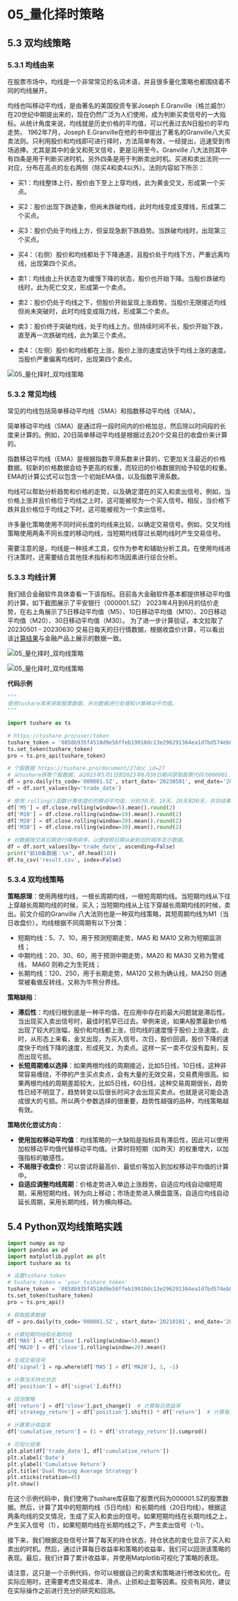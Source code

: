 # 05_量化择时策略

## 5.3 双均线策略

### 5.3.1 均线由来

在股票市场中，均线是一个非常常见的名词术语，并且很多量化策略也都围绕着不同的均线展开。

均线也叫移动平均线，是由著名的美国投资专家Joseph E.Granville（格兰威尔）在20世纪中期提出来的，现在仍然广泛为人们使用，成为判断买卖信号的一大指标。从统计角度来说，均线就是历史价格的平均值，可以代表过去N日股价的平均走势。
1962年7月，Joseph E.Granville在他的书中提出了著名的Granville八大买卖法则。只利用股价和均线即可进行择时，方法简单有效，一经提出，迅速受到市场追捧。尤其是其中的金叉和死叉信号，更是沿用至今。Granville 八大法则其中有四条是用于判断买进时机，另外四条是用于判断卖出时机。买进和卖出法则一一对应，分布在高点的左右两侧（除买4和卖4以外）。法则内容如下所示：

- 买1：均线整体上行，股价由下至上上穿均线，此为黄金交叉，形成第一个买点。
- 买2：股价出现下跌迹象，但尚未跌破均线，此时均线变成支撑线，形成第二个买点。
- 买3：股价仍处于均线上方，但呈现急剧下跌趋势。当跌破均线时，出现第三个买点。
- 买4：（右侧）股价和均线都处于下降通道，且股价处于均线下方，严重远离均线，出现第四个买点。


- 卖1：均线由上升状态变为缓慢下降的状态，股价也开始下降。当股价跌破均线时，此为死亡交叉，形成第一个卖点。
- 卖2：股价仍处于均线之下，但股价开始呈现上涨趋势，当股价无限接近均线但尚未突破时，此时均线变成阻力线，形成第二个卖点。
- 卖3：股价终于突破均线，处于均线上方。但持续时间不长，股价开始下跌，直至再一次跌破均线，此为第三个卖点。
- 卖4：（左侧）股价和均线都在上涨，股价上涨的速度远快于均线上涨的速度。当股价严重偏离均线时，出现第四个卖点。


![05_量化择时_双均线策略](../images/ch05/01_双均线_均线介绍.png)


### 5.3.2 常见均线
常见的均线包括简单移动平均线（SMA）和指数移动平均线（EMA）。

简单移动平均线（SMA）是通过将一段时间内的价格加总，然后除以时间段的长度来计算的。例如，20日简单移动平均线是根据过去20个交易日的收盘价来计算的。

指数移动平均线（EMA）是根据指数平滑系数来计算的，它更加关注最近的价格数据。较新的价格数据会给予更高的权重，而较旧的价格数据则给予较低的权重。EMA的计算公式可以包含一个初始EMA值，以及指数平滑系数。

均线可以帮助分析趋势和价格的走势，以及确定潜在的买入和卖出信号。例如，当价格上涨并且价格位于均线之上时，这可能被视为一个买入信号。相反，当价格下跌并且价格位于均线之下时，这可能被视为一个卖出信号。

许多量化策略使用不同时间长度的均线来比较，以确定交易信号。例如，交叉均线策略使用两条不同长度的移动均线，当短期均线穿过长期均线时产生交易信号。

需要注意的是，均线是一种技术工具，仅作为参考和辅助分析工具。在使用均线进行决策时，还需要结合其他技术指标和市场因素进行综合分析。


### 5.3.3 均线计算

我们结合金融软件具体查看一下该指标。目前各大金融软件基本都提供移动平均值的计算，如下截图展示了平安银行（000001.SZ）
2023年4月到6月的估价走势，在右上角展示了5日移动平均值（M5）、10日移动平均值（M10）、20日移动平均值（M20）、30日移动平均值（M30）。
为了进一步计算验证，本文拉取了20230501 - 20230630 交易日每天的日行情数据，根据收盘价计算，可以看出该[计算结果](result.csv)与金融产品上展示的数据一致。



![05_量化择时_双均线策略](../images/ch05/02_双均线_平安银行.png)

![05_量化择时_双均线策略](../images/ch05/03_双均线_移动平均计算.png)


**代码示例**

```python
"""
使用tushare库来获取股票数据，并对数据进行处理和计算移动平均值。
"""

import tushare as ts

# https://tushare.pro/user/token
tushare_token = '0858b935f4518d9e56ffeb19910dc13e296291364ea1d7bd574eb84b'
ts.set_token(tushare_token)
pro = ts.pro_api(tushare_token)

# 个股数据 https://tushare.pro/document/2?doc_id=27
# 从tushare获取个股数据，从2023年5月1日到2023年6月30日期间获取股票代码为000001.SZ的数据，字段包括交易代码、交易日期和收盘价。
df = pro.daily(ts_code='000001.SZ', start_date='20230501', end_date='20230630', fields='ts_code,trade_date,close')
df = df.sort_values(by='trade_date')

# 使用.rolling()函数计算收盘价的移动平均值，分别为5天、10天、20天和30天，并将结果存储在M5、M10、M20和M30列中。
df['M5'] = df.close.rolling(window=5).mean().round(2)
df['M10'] = df.close.rolling(window=10).mean().round(2)
df['M20'] = df.close.rolling(window=20).mean().round(2)
df['M30'] = df.close.rolling(window=30).mean().round(2)

# 对数据按交易日期进行降序排序，以便按照日期从新到旧的顺序显示数据。
df = df.sort_values(by='trade_date', ascending=False)
print("前10条数据：\n", df.head(10))
df.to_csv('result.csv', index=False)
```

### 5.3.4 双均线策略

**策略原理**：使用两根均线，一根长周期均线，一根短周期均线。当短期均线从下往上穿越长周期均线的时候，买入；当短期均线从上往下穿越长周期均线的时候，卖出。前文介绍的Granville 八大法则也是一种双均线策略，其短周期均线为M1（当日收盘价）。均线根据不同周期有以下分类：

- 短期均线：5、7、10，用于预测短期走势，MA5 和 MA10 又称为短期监测线；
- 中期均线：20、30、60，用于预测中期走势，MA20 和 MA30 又称为警戒线， MA60 则称之为生死线；
- 长期均线：120、250，用于长期走势，MA120 又称为确认线，MA250 则通常被看做反转线，又称为牛熊分界线。


**策略缺陷**：
- **滞后性**：均线归根到底是一种平均值，在应用中存在的最大问题就是滞后性。当出现买入卖出信号时，最佳时机早已过去。举例来说，如果A股票最新价格出现了较大的涨幅，股价和均线都上涨，但均线的速度慢于股价上涨速度。此时，从形态上来看，金叉出现，为买入信号。次日，股价回调，股价下降的速度快于均线下降的速度，形成死叉，为卖点。这样一买一卖不仅没有盈利，反而出现亏损。
- **长短周期难以选择**：如果两根均线的周期接近，比如5日线，10日线，这种非常容易缠绕，不停的产生买点卖点，会有大量的无效交易，交易费用很高。如果两根均线的周期差距较大，比如5日线，60日线，这种交易周期很长，趋势性已经不明显了，趋势转变以后很长时间才会出现买卖点。也就是说可能会造成很大的亏损。所以两个参数选择的很重要，趋势性越强的品种，均线策略越有效。

**策略优化尝试方向**：
- **使用加权移动平均值**：均线策略的一大缺陷是指标具有滞后性，因此可以使用加权移动平均值代替移动平均值。计算时将短期（如昨天）的权重增大，以加强指标的敏感性。
- **不局限于收盘价**：可以尝试将最高价、最低价等加入到加权移动平均值的计算中。
- **自适应调整均线周期**：价格走势进入单边上涨趋势，自适应均线自动缩短周期，采用短期均线，转为向上移动；市场走势进入横盘震荡，自适应均线自动延长周期，采用长期均线，转为横向移动。


## 5.4 Python双均线策略实践
```python
import numpy as np
import pandas as pd
import matplotlib.pyplot as plt
import tushare as ts

# 设置tushare token
# tushare_token = 'your_tushare_token'
tushare_token = '0858b935f4518d9e56ffeb19910dc13e296291364ea1d7bd574eb84b'
ts.set_token(tushare_token)
pro = ts.pro_api()

# 获取股票数据
df = pro.daily(ts_code='000001.SZ', start_date='20210101', end_date='20230630', fields='trade_date,close')

# 计算短期均线和长期均线
df['MA5'] = df['close'].rolling(window=5).mean()
df['MA20'] = df['close'].rolling(window=20).mean()

# 生成交易信号
df['signal'] = np.where(df['MA5'] > df['MA20'], 1, -1)

# 计算当天持仓状态
df['position'] = df['signal'].diff()

# 回测策略
df['return'] = df['close'].pct_change()  # 计算每日收益率
df['strategy_return'] = df['position'].shift() * df['return']  # 计算每日持仓收益

# 计算累计收益率
df['cumulative_return'] = (1 + df['strategy_return']).cumprod()

# 可视化结果
plt.plot(df['trade_date'], df['cumulative_return'])
plt.xlabel('Date')
plt.ylabel('Cumulative Return')
plt.title('Dual Moving Average Strategy')
plt.xticks(rotation=45)
plt.show()
```

在这个示例代码中，我们使用了tushare库获取了股票代码为000001.SZ的股票数据。然后，计算了其中的短期均线（5日均线）和长期均线（20日均线）。根据这两条均线的交叉情况，生成了买入和卖出的信号。如果短期均线在长期均线之上，产生买入信号（1），如果短期均线在长期均线之下，产生卖出信号（-1）。

接下来，我们根据这些信号计算了每天的持仓状态，持仓状态的变化显示了买入和卖出的时机。然后，通过计算每日收益率和策略的收益率，我们可以回测该策略的表现。最后，我们计算了累计收益率，并使用Matplotlib可视化了策略的表现。

请注意，这只是一个示例代码，你可以根据自己的需求和策略进行修改和优化。在实际应用时，还需要考虑交易成本、滑点、止损和止盈等因素。投资有风险，建议在实际操作之前进行充分的研究和回测。

